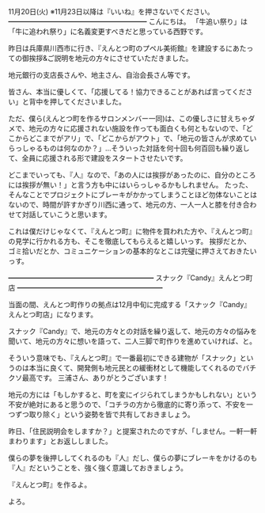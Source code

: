 11月20日(火) ※11月23日以降は『いいね』を押さないでください。
━━━━━━━━━━━━━━━━━━━━
こんにちは。
「牛追い祭り」は「牛に追われ祭り」に名義変更すべきだと思っている西野です。

昨日は兵庫県川西市に行き、『えんとつ町のプペル美術館』を建設するにあたっての御挨拶&ご説明を地元の方々にさせていただきました。

地元銀行の支店長さんや、地主さん、自治会長さん等です。

皆さん、本当に優しくて、「応援してる！協力できることがあれば言ってください」と背中を押してくださいました。

ただ、僕ら(えんとつ町を作るサロンメンバー一同)は、この優しさに甘えちゃダメで、地元の方々に応援されない施設を作っても面白くも何ともないので、「どこからどこまでがアリ」で、「どこからがアウト」で、「地元の皆さんが求めていらっしゃるものは何なのか？」…そういった対話を何十回も何百回も繰り返して、全員に応援される形で建設をスタートさせたいです。

どこまでいっても、『人』なので、「あの人には挨拶があったのに、自分のところには挨拶が無い！」と言う方も中にはいらっしゃるかもしれません。
たった、そんなことでプロジェクトにブレーキがかかってしまうことほど勿体ないことはないので、時間が許すかぎり川西に通って、地元の方、一人一人と膝を付き合わせて対話していこうと思います。

これは僕だけじゃなくて、『えんとつ町』に物件を買われた方や、『えんとつ町』の見学に行かれる方も、そこを徹底してもらえると嬉しいっす。
挨拶だとか、ゴミ拾いだとか、コミュニケーションの基本的なとこは完璧に押さえておきたいっす。

━━━━━━━━━━━━━━━━━━━━━
スナック『Candy』えんとつ町店
━━━━━━━━━━━━━━━━━━━━━

当面の間、えんとつ町作りの拠点は12月中旬に完成する「スナック『Candy』えんとつ町店」になります。

スナック『Candy』で、地元の方々との対話を繰り返して、地元の方々の悩みを聞いて、地元の方々に想いを語って、二人三脚で町作りを進めていければ、と。

そういう意味でも、『えんとつ町』で一番最初にできる建物が「スナック」というのは本当に良くて、開発側も地元民との緩衝材として機能してくれるのでバチクソ最高です。
三浦さん、ありがとうございます！

地元の方には「もしかすると、町を変にイジられてしまうかもしれない」という不安が絶対にあると思うので、「コチラの方から徹底的に寄り添って、不安を一つずつ取り除く」という姿勢を皆で共有しておきましょう。

昨日、「住民説明会をしますか？」と提案されたのですが、「しません。一軒一軒まわります」とお返ししました。

僕らの夢を後押ししてくれるのも『人』だし、僕らの夢にブレーキをかけるのも『人』だということを、強く強く意識しておきましょう。

『えんとつ町』を作るよ。

よろ。
